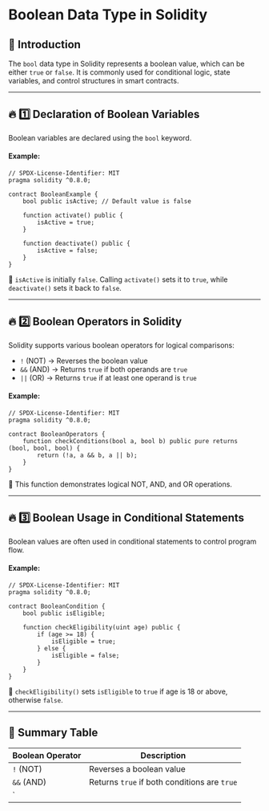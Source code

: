 # Boolean Data Type in Solidity

## 📌 Introduction
The `bool` data type in Solidity represents a boolean value, which can be either `true` or `false`. It is commonly used for conditional logic, state variables, and control structures in smart contracts.

---

## 🔥 1️⃣ **Declaration of Boolean Variables**
Boolean variables are declared using the `bool` keyword.

#### Example:
```solidity
// SPDX-License-Identifier: MIT
pragma solidity ^0.8.0;

contract BooleanExample {
    bool public isActive; // Default value is false

    function activate() public {
        isActive = true;
    }

    function deactivate() public {
        isActive = false;
    }
}
```
🔹 `isActive` is initially `false`. Calling `activate()` sets it to `true`, while `deactivate()` sets it back to `false`.

---

## 🔥 2️⃣ **Boolean Operators in Solidity**
Solidity supports various boolean operators for logical comparisons:
- `!` (NOT) → Reverses the boolean value
- `&&` (AND) → Returns `true` if both operands are `true`
- `||` (OR) → Returns `true` if at least one operand is `true`

#### Example:
```solidity
// SPDX-License-Identifier: MIT
pragma solidity ^0.8.0;

contract BooleanOperators {
    function checkConditions(bool a, bool b) public pure returns (bool, bool, bool) {
        return (!a, a && b, a || b);
    }
}
```
🔹 This function demonstrates logical NOT, AND, and OR operations.

---

## 🔥 3️⃣ **Boolean Usage in Conditional Statements**
Boolean values are often used in conditional statements to control program flow.

#### Example:
```solidity
// SPDX-License-Identifier: MIT
pragma solidity ^0.8.0;

contract BooleanCondition {
    bool public isEligible;

    function checkEligibility(uint age) public {
        if (age >= 18) {
            isEligible = true;
        } else {
            isEligible = false;
        }
    }
}
```
🔹 `checkEligibility()` sets `isEligible` to `true` if age is 18 or above, otherwise `false`.

---

## 🎯 Summary Table
| Boolean Operator | Description |
|-----------------|-------------|
| `!` (NOT) | Reverses a boolean value |
| `&&` (AND) | Returns `true` if both conditions are `true` |
| `||` (OR) | Returns `true` if at least one condition is `true` |
